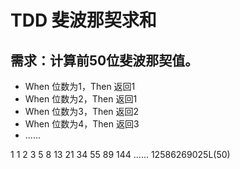 # TDD 斐波那契求和

## 需求：计算前50位斐波那契值。

- When 位数为1，Then 返回1
- When 位数为2，Then 返回1
- When 位数为3，Then 返回2
- When 位数为4，Then 返回3
- ......

1 1 2 3 5 8 13 21 34 55 89 144 ...... 12586269025L(50)